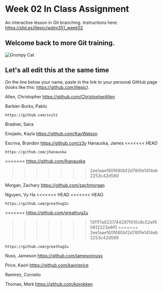 # Week 02 In Class Assignment

An interactive lesson in Git branching. Instructions here: https://slid.es/illepic/wdim351_week02

## Welcome back to more Git training.

![Grumpy Cat](https://dl.dropbox.com/u/115284/wdim351/week02/tard.jpg "Tard")

## Let's all edit this at the same time

On the line below your name, paste in the link to your personal GitHub page (looks like this: https://github.com/illepic).

Allen, Christopher
https://github.com/ChristopherAllen


Barbier-Burks, Pablo

	https://github.com/svitz
	
Bradner, Saira

Enojado, Kayla
https://github.com/KayWatson

Escriva, Brandon 
             https://github.com/z3v
Hanauska, James
<<<<<<< HEAD

	https://github.com/jhanauska
=======
https://github.com/jhanauska
>>>>>>> 2ee1aae160f680bf2d780fe1d14eb2253c42d589

Morgan, Zachary
https://github.com/zachmorgan

Nguyen, Vy Ha
<<<<<<< HEAD
<<<<<<< HEAD

	https://github.com/greathug2u
=======
https://github.com/greathug2u
>>>>>>> 13f1f7a6231744297f610c8c52ef60612223e8f0
=======
>>>>>>> 2ee1aae160f680bf2d780fe1d14eb2253c42d589

	https://github.com/greathug2u


Nuss, Jameson
https://github.com/jamesonnuss

Price, Kaori
https://github.com/kaoriprice

Ramirez, Cornelio

Thomas, Mark
https://github.com/kprokken
